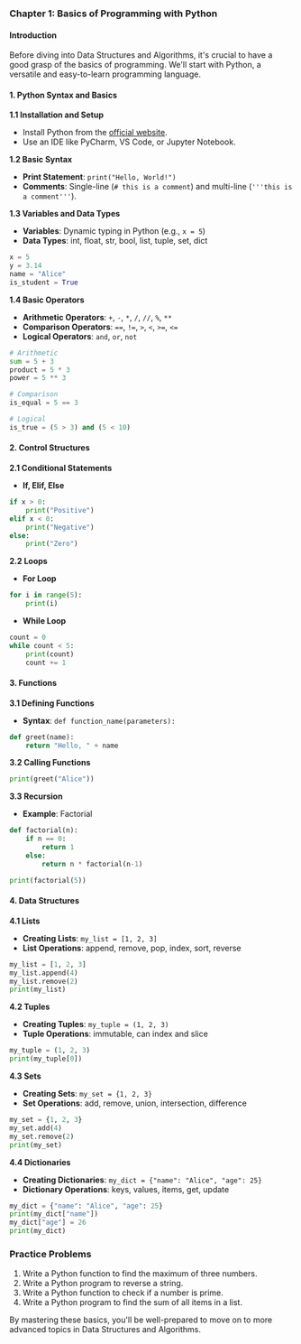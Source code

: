 ### Chapter 1: Basics of Programming with Python

#### Introduction
Before diving into Data Structures and Algorithms, it's crucial to have a good grasp of the basics of programming. We'll start with Python, a versatile and easy-to-learn programming language.

#### 1. Python Syntax and Basics

**1.1 Installation and Setup**
- Install Python from the [official website](https://www.python.org/downloads/).
- Use an IDE like PyCharm, VS Code, or Jupyter Notebook.

**1.2 Basic Syntax**
- **Print Statement**: `print("Hello, World!")`
- **Comments**: Single-line (`# this is a comment`) and multi-line (`'''this is a comment'''`).

**1.3 Variables and Data Types**
- **Variables**: Dynamic typing in Python (e.g., `x = 5`)
- **Data Types**: int, float, str, bool, list, tuple, set, dict

```python
x = 5
y = 3.14
name = "Alice"
is_student = True
```

**1.4 Basic Operators**
- **Arithmetic Operators**: `+`, `-`, `*`, `/`, `//`, `%`, `**`
- **Comparison Operators**: `==`, `!=`, `>`, `<`, `>=`, `<=`
- **Logical Operators**: `and`, `or`, `not`

```python
# Arithmetic
sum = 5 + 3
product = 5 * 3
power = 5 ** 3

# Comparison
is_equal = 5 == 3

# Logical
is_true = (5 > 3) and (5 < 10)
```

#### 2. Control Structures

**2.1 Conditional Statements**
- **If, Elif, Else**

```python
if x > 0:
    print("Positive")
elif x < 0:
    print("Negative")
else:
    print("Zero")
```

**2.2 Loops**
- **For Loop**

```python
for i in range(5):
    print(i)
```

- **While Loop**

```python
count = 0
while count < 5:
    print(count)
    count += 1
```

#### 3. Functions

**3.1 Defining Functions**
- **Syntax**: `def function_name(parameters):`

```python
def greet(name):
    return "Hello, " + name
```

**3.2 Calling Functions**

```python
print(greet("Alice"))
```

**3.3 Recursion**
- **Example**: Factorial

```python
def factorial(n):
    if n == 0:
        return 1
    else:
        return n * factorial(n-1)

print(factorial(5))
```

#### 4. Data Structures

**4.1 Lists**
- **Creating Lists**: `my_list = [1, 2, 3]`
- **List Operations**: append, remove, pop, index, sort, reverse

```python
my_list = [1, 2, 3]
my_list.append(4)
my_list.remove(2)
print(my_list)
```

**4.2 Tuples**
- **Creating Tuples**: `my_tuple = (1, 2, 3)`
- **Tuple Operations**: immutable, can index and slice

```python
my_tuple = (1, 2, 3)
print(my_tuple[0])
```

**4.3 Sets**
- **Creating Sets**: `my_set = {1, 2, 3}`
- **Set Operations**: add, remove, union, intersection, difference

```python
my_set = {1, 2, 3}
my_set.add(4)
my_set.remove(2)
print(my_set)
```

**4.4 Dictionaries**
- **Creating Dictionaries**: `my_dict = {"name": "Alice", "age": 25}`
- **Dictionary Operations**: keys, values, items, get, update

```python
my_dict = {"name": "Alice", "age": 25}
print(my_dict["name"])
my_dict["age"] = 26
print(my_dict)
```

### Practice Problems
1. Write a Python function to find the maximum of three numbers.
2. Write a Python program to reverse a string.
3. Write a Python function to check if a number is prime.
4. Write a Python program to find the sum of all items in a list.

By mastering these basics, you'll be well-prepared to move on to more advanced topics in Data Structures and Algorithms.
